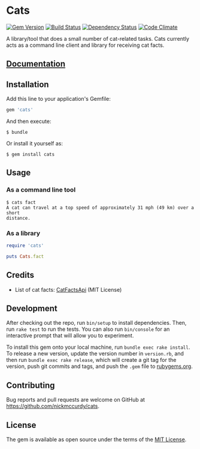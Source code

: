 # Cats
[![Gem Version](https://badge.fury.io/rb/cats.png)](http://badge.fury.io/rb/cats)
[![Build Status](https://secure.travis-ci.org/nickmccurdy/cats.png?branch=master)](http://travis-ci.org/nickmccurdy/cats)
[![Dependency Status](https://gemnasium.com/nickmccurdy/cats.png)](https://gemnasium.com/nickmccurdy/cats)
[![Code Climate](https://codeclimate.com/github/nickmccurdy/cats.png)](https://codeclimate.com/github/nickmccurdy/cats)

A library/tool that does a small number of cat-related tasks. Cats currently
acts as a command line client and library for receiving cat facts.

## [Documentation](http://rubydoc.info/github/nickmccurdy/cats/frames)

## Installation
Add this line to your application's Gemfile:

```ruby
gem 'cats'
```

And then execute:

    $ bundle

Or install it yourself as:

    $ gem install cats

## Usage

### As a command line tool
```shell
$ cats fact
A cat can travel at a top speed of approximately 31 mph (49 km) over a short
distance.
```

### As a library
```ruby
require 'cats'

puts Cats.fact
```

## Credits
- List of cat facts: [CatFactsApi](https://github.com/pieces029/CatFactsApi)
  (MIT License)

## Development
After checking out the repo, run `bin/setup` to install dependencies. Then, run `rake test` to run the tests. You can also run `bin/console` for an interactive prompt that will allow you to experiment.

To install this gem onto your local machine, run `bundle exec rake install`. To release a new version, update the version number in `version.rb`, and then run `bundle exec rake release`, which will create a git tag for the version, push git commits and tags, and push the `.gem` file to [rubygems.org](https://rubygems.org).

## Contributing
Bug reports and pull requests are welcome on GitHub at https://github.com/nickmccurdy/cats.

## License
The gem is available as open source under the terms of the [MIT License](https://opensource.org/licenses/MIT).

